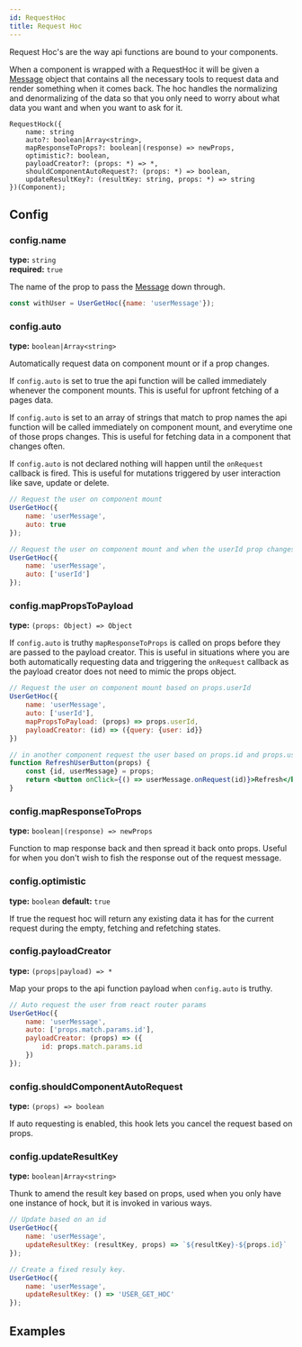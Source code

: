 ```yaml
---
id: RequestHoc
title: Request Hoc
---
```


Request Hoc's are the way api functions are bound to your components.

When a component is wrapped with a RequestHoc it will be given a [Message] object that contains all 
the necessary tools to request data and render something when it comes back. The hoc handles the 
normalizing and denormalizing of the data so that you only need to worry about what data you want 
and when you want to ask for it.

```flow
RequestHock({
    name: string
    auto?: boolean|Array<string>,
    mapResponseToProps?: boolean|(response) => newProps,
    optimistic?: boolean,
    payloadCreator?: (props: *) => *,
    shouldComponentAutoRequest?: (props: *) => boolean,
    updateResultKey?: (resultKey: string, props: *) => string
})(Component);
```


## Config

### config.name
**type:** `string`  
**required:** `true`  

The name of the prop to pass the [Message] down through.

```js
const withUser = UserGetHoc({name: 'userMessage'});
```

### config.auto
**type:** `boolean|Array<string>`  

Automatically request data on component mount or if a prop changes.

If `config.auto` is set to true the api function will be called immediately whenever the component mounts.
This is useful for upfront fetching of a pages data.

If `config.auto` is set to an array of strings that match to prop names the api function will be called 
immediately on component mount, and everytime one of those props changes.
This is useful for fetching data in a component that changes often.

If `config.auto` is not declared nothing will happen until the `onRequest` callback is fired.
This is useful for mutations triggered by user interaction like save, update or delete.

```js
// Request the user on component mount
UserGetHoc({
    name: 'userMessage', 
    auto: true
});

// Request the user on component mount and when the userId prop changes
UserGetHoc({
    name: 'userMessage',
    auto: ['userId']
});
```

### config.mapPropsToPayload
**type:** `(props: Object) => Object`

If `config.auto` is truthy `mapResponseToProps` is called on props before they are passed to the 
payload creator. This is useful in situations where you are both automatically requesting data 
and triggering the `onRequest` callback as the payload creator does not need to mimic the props 
object.

```jsx
// Request the user on component mount based on props.userId
UserGetHoc({
    name: 'userMessage',
    auto: ['userId'],
    mapPropsToPayload: (props) => props.userId,
    payloadCreator: (id) => ({query: {user: id}}
})

// in another component request the user based on props.id and props.userMessage
function RefreshUserButton(props) {
    const {id, userMessage} = props;
    return <button onClick={() => userMessage.onRequest(id)}>Refresh</button>;
}
```


### config.mapResponseToProps
**type:** `boolean|(response) => newProps`  

Function to map response back and then spread it back onto props.
Useful for when you don't wish to fish the response out of the request message.


### config.optimistic
**type:** `boolean`
**default:** `true`

If true the request hoc will return any existing data it has for the current request
during the empty, fetching and refetching states.


### config.payloadCreator
**type:** `(props|payload) => *`  

Map your props to the api function payload when `config.auto` is truthy.

```js
// Auto request the user from react router params
UserGetHoc({
    name: 'userMessage', 
    auto: ['props.match.params.id'],
    payloadCreator: (props) => ({
        id: props.match.params.id
    })
});
```


### config.shouldComponentAutoRequest
**type:** `(props) => boolean`  

If auto requesting is enabled, this hook lets you cancel the request based on props.


### config.updateResultKey
**type:** `boolean|Array<string>`  

Thunk to amend the result key based on props, used when you only have one instance of hock,
but it is invoked in various ways.

```js
// Update based on an id
UserGetHoc({
    name: 'userMessage',
    updateResultKey: (resultKey, props) => `${resultKey}-${props.id}`
});

// Create a fixed resuly key.
UserGetHoc({
    name: 'userMessage',
    updateResultKey: () => 'USER_GET_HOC'
});
```





## Examples



[Message]: /docs/data/Message

